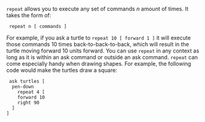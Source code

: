 `repeat` allows you to execute any set of commands *n* amount of times. It takes the form of:



``` repeat n [ commands ]```



For example, if you ask a turtle to  `repeat 10 [ forward 1 ]` it will execute those commands 10 times back-to-back-to-back, which will result in the turtle moving forward 10 units forward.  You can use `repeat` in any context as long as it is within an ask command or outside an ask command. `repeat` can come especially handy when drawing shapes. For example, the following code would make the turtles draw a square:

``` 
 ask turtles [ 
  pen-down
  	repeat 4 [ 
    forward 10
    right 90
  ]
]
```

